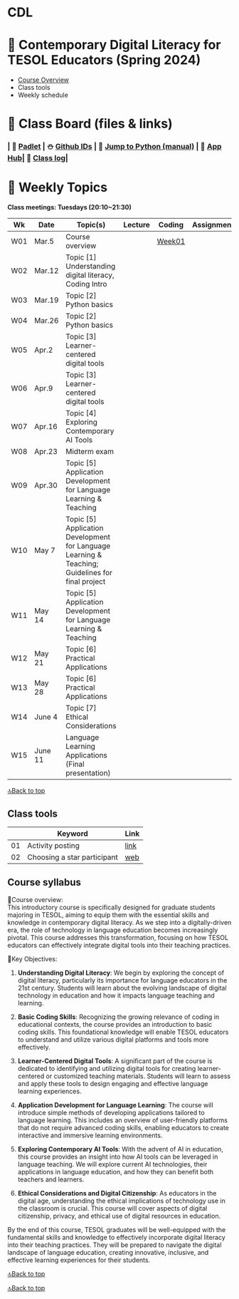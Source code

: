 # CDL
# 🌿 Contemporary Digital Literacy for TESOL Educators (Spring 2024)

+ [Course Overview](#course-syllabus)
+ Class tools
+ Weekly schedule


# 🔸 Class Board (files & links)

### | 👭 [Padlet](https://padlet.com/mirankim316/DLTESOL) | ⛄ [Github IDs](https://docs.google.com/spreadsheets/d/11TMSMm_0xzBc5lYAJx9oDwwrgeeAqKR1CEULl-eR6w0/edit?usp=sharing) | 📗 [Jump to Python (manual)](https://wikidocs.net/5) | 🌱 [App Hub](https://mrkim21.github.io)| 🌱 [Class log](https://github.com/MK316/Spring2024/blob/main/log-cdl.md)|

# 🔸 Weekly Topics 

**Class meetings: Tuesdays (20:10~21:30)** 

|Wk|Date|Topic(s)|Lecture|Coding|Assignment|
|--|--|--|--|--|--|
|W01|Mar.5|Course overview||[Week01](https://github.com/MK316/Spring2024/blob/main/DLTESOL/CDLW01.ipynb)||
|W02|Mar.12|Topic [1] Understanding digital literacy, Coding Intro|||||
|W03|Mar.19|Topic [2] Python basics|||||
|W04|Mar.26|Topic [2] Python basics|||||
|W05|Apr.2|Topic [3] Learner-centered digital tools||||Mini project|
|W06|Apr.9|Topic [3] Learner-centered digital tools|||||
|W07|Apr.16|Topic [4] Exploring Contemporary AI Tools|||||
|W08|Apr.23|Midterm exam|||||
|W09|Apr.30|Topic [5] Application Development for Language Learning & Teaching|||||
|W10|May 7|Topic [5] Application Development for Language Learning & Teaching; Guidelines for final project|||||
|W11|May 14|Topic [5] Application Development for Language Learning & Teaching||||Mini project|
|W12|May 21|Topic [6] Practical Applications|||||
|W13|May 28|Topic [6] Practical Applications|||||
|W14|June 4|Topic [7] Ethical Considerations|||||
|W15|June 11|Language Learning Applications (Final presentation)||||Final project|



[🔝Back to top](#cdl)
## Class tools

||Keyword|Link|
|--|--|--|
|01|Activity posting|[link](https://padlet.com/mirankim316/dltesol)|
|02|Choosing a star participant|[web](https://wheelofnames.com/)|

## Course syllabus

🔸Course overview:  
This introductory course is specifically designed for graduate students majoring in TESOL, aiming to equip them with the essential skills and knowledge in contemporary digital literacy. As we step into a digitally-driven era, the role of technology in language education becomes increasingly pivotal. This course addresses this transformation, focusing on how TESOL educators can effectively integrate digital tools into their teaching practices.

🔸Key Objectives:  

1. **Understanding Digital Literacy**: We begin by exploring the concept of digital literacy, particularly its importance for language educators in the 21st century. Students will learn about the evolving landscape of digital technology in education and how it impacts language teaching and learning.

2. **Basic Coding Skills**: Recognizing the growing relevance of coding in educational contexts, the course provides an introduction to basic coding skills. This foundational knowledge will enable TESOL educators to understand and utilize various digital platforms and tools more effectively.

3. **Learner-Centered Digital Tools**: A significant part of the course is dedicated to identifying and utilizing digital tools for creating learner-centered or customized teaching materials. Students will learn to assess and apply these tools to design engaging and effective language learning experiences.

4. **Application Development for Language Learning**: The course will introduce simple methods of developing applications tailored to language learning. This includes an overview of user-friendly platforms that do not require advanced coding skills, enabling educators to create interactive and immersive learning environments.

5. **Exploring Contemporary AI Tools**: With the advent of AI in education, this course provides an insight into how AI tools can be leveraged in language teaching. We will explore current AI technologies, their applications in language education, and how they can benefit both teachers and learners.

6. **Ethical Considerations and Digital Citizenship**: As educators in the digital age, understanding the ethical implications of technology use in the classroom is crucial. This course will cover aspects of digital citizenship, privacy, and ethical use of digital resources in education.

By the end of this course, TESOL graduates will be well-equipped with the fundamental skills and knowledge to effectively incorporate digital literacy into their teaching practices. They will be prepared to navigate the digital landscape of language education, creating innovative, inclusive, and effective learning experiences for their students.

[🔝Back to top](#cdl)

[🔝Back to top](#cdl)
